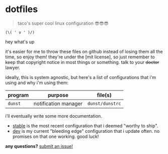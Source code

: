 # dotfiles 
> taco's super cool linux configuration 😎😎😎

<!-- todo: add shields.io -->

`(\( ' v ' )/)`

hey what's up

it's easier for me to throw these files on github instead of losing them all the time, so enjoy them! they're under the [mit license], so just remember to keep that copyright notice in most things or something. talk to your ~~doctor~~ lawyer.

ideally, this is system agnostic, but here's a list of configurations that i'm using and why i'm using them: 

<!-- todo: add more programs -->

|program|purpose|file(s)|
|-------|-------|-------|
|`dunst`|notification manager|`dunst/dunstrc`|

i'll eventually write some more documentation.

* [stable](https://github.com/takouhai/dotfiles/tree/stable) is the most recent configuration that i deemed "worthy to ship".
* [dev](https://github.com/takouhai/dotfiles/tree/dev) is my current "bleeding edge" configuration that i update often. no promises on that one working. good luck!

**any questions?** [submit an issue!](https://github.com/takouhai/dotfiles/issues/new)
